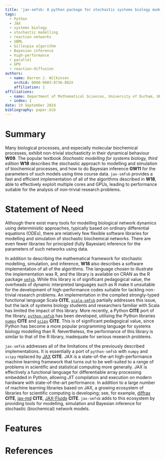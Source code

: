 ```yaml
---
title: 'jax-smfsb: A python package for stochastic systems biology modelling and inference'
tags:
  - Python
  - JAX
  - systems biology
  - stochastic modelling
  - reaction networks
  - SBML
  - Gillespie algorithm
  - Bayesian inference
  - high-performance
  - parallel
  - GPU
  - reaction-diffusion
authors:
  - name: Darren J. Wilkinson
    orchid: 0000-0003-0736-802X
	affiliation: 1
affiliations:
  - name: Department of Mathematical Sciences, University of Durham, UK
  - index: 1
date: 19 September 2024
bibliography: paper.bib
---
```


# Summary

Many biological processes, and especially molecular biochemical processes, exhibit non-trivial stochasticity in their dynamical behaviour **W09**. The popular textbook *Stochastic modelling for systems biology, third edition* **W18** describes the stochastic approach to modelling and simulation of biochemical processes, and how to do Bayesian inference **GW11** for the parameters of such models using time course data. `jax-smfsb` provides a fast and efficient implementation of all of the algorithms described in **W18**, able to effectively exploit multiple cores and GPUs, leading to performance suitable for the analysis of non-trivial research problems.

# Statement of Need

Although there exist many tools for modelling biological network dynamics using deterministic approaches, typically based on ordinary differential equations (ODEs), there are relatively few flexible software libraries for modelling and simulation of stochastic biochemical networks. There are even fewer libraries for principled (fully Bayesian) inference for the parameters of such networks using data.

In addition to describing the mathematical framework for stochastic modelling, simulation, and inference, **W18** also describes a software implementation of all of the algorithms. The language chosen to illustrate the implementation was R, and the library is available on CRAN as the R package [`smfsb`](https://cran.r-project.org/package=smfsb). While this library is of significant pedagogical value, the overheads of dynamic interpreted languages such as R make it unsuitable for the development of high-performance codes suitable for tackling non-trivial research problems. An implementation in the compiled strongly-typed functional language Scala **CITE**, [`scala-smfsb`](https://github.com/darrenjw/scala-smfsb) partially addresses this issue, but the lack of systems biology students and researchers familiar with Scala has limited the impact of this library. More recently, a Python **CITE** port of the library, [`python-smfsb`](https://github.com/darrenjw/python-smfsb) has been developed, utilising the Python libraries [`numpy`](https://numpy.org/) **CITE** and [`scipy`](https://scipy.org/) **CITE**. This is of significant pedagogical value, since Python has become a more popular programming language for systems biology modelling than R. Nevertheless, the performance of this library is similar to that of the R library, inadequate for serious research problems.

`jax-smfsb` addresses all of the limitations of the previously described implementations. It is essentially a port of `python-smfsb` with `numpy` and `scipy` replaced by [JAX](https://github.com/google/jax) **CITE**. JAX is a state-of-the-art high-performance machine learning framework that turns out to be well-suited to a range of problems in scientific and statistical computing more generally. JAX is effectively a functional language for differentiable array processing embedded in Python, allowing JIT compilation and execution on modern hardware with state-of-the-art performance. In addition to a large number of machine learning libraries based on JAX, a growing ecosystem of libraries for scientific computing is developing; see, for example, [diffrax](https://docs.kidger.site/diffrax/) **CITE**, [jax-md](https://github.com/jax-md/jax-md) **CITE**, [JAX-Fluids](https://github.com/tumaer/JAXFLUIDS) **CITE**. `jax-smfsb` adds to this ecosystem by providing tools for modelling, simulation and Bayesian inference for stochastic (biochemical) network models.

# Features




# References

